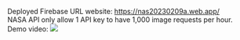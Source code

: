 Deployed Firebase URL website: https://nas20230209a.web.app/
<br />
NASA API only allow 1 API key to have 1,000 image requests per hour.
<br />
Demo video:
<img src="Charles-Satellite-Img-App-Google.gif" />
